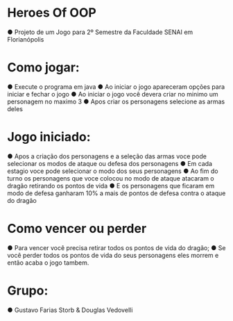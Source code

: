 # Heroes Of OOP

  ● Projeto de um Jogo para 2º Semestre da Faculdade SENAI em Florianópolis


# Como jogar:
  ● Execute o programa em java
  ● Ao iniciar o jogo apareceram opções para iniciar e fechar o jogo
  ● Ao iniciar o jogo você devera criar no minimo um personagem no maximo 3
  ● Apos criar os personagens selecione as armas deles

# Jogo iniciado:
 ● Apos a criação dos personagens e a seleção das armas voce pode selecionar os modos de ataque ou defesa dos personagens
 ● Em cada estagio voce pode selecionar o modo dos seus personagens
 ● Ao fim do turno os personagens que voce colocou no modo de ataque atacaram o dragão retirando os pontos de vida
 ● E os personagens que ficaram em modo de defesa ganharam 10% a mais de pontos de defesa contra o ataque do dragão

# Como vencer ou perder
 ● Para vencer você precisa retirar todos os pontos de vida do dragão;
 ● Se você perder todos os pontos de vida do seus personagens eles morrem e então acaba o jogo tambem.

# Grupo: 
● Gustavo Farias Storb & Douglas Vedovelli

